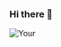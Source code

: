 ### Hi there 👋
![Your](https://github-readme-stats.vercel.app/api?username=AndresHelloWorld&show_icons=true)

<!--
**AndresHelloWorld/AndresHelloWorld** is a ✨ _special_ ✨ repository because its `README.md` (this file) appears on your GitHub profile.


![Your Repository's Stats](https://github-readme-stats.vercel.app/api/top-langs/?username=AndresHelloWorld&theme=blue-green)


